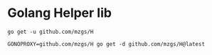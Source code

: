 # Golang Helper lib


```
go get -u github.com/mzgs/H
```


```
GONOPROXY=github.com/mzgs/H go get -d github.com/mzgs/H@latest

```